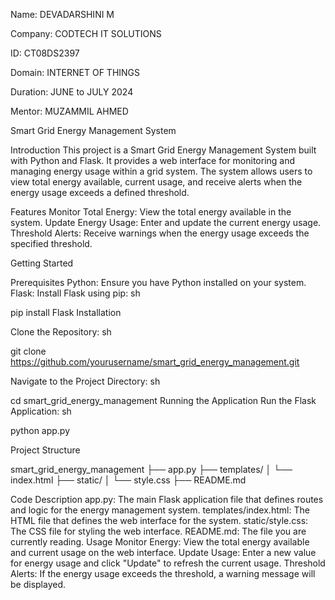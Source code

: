 Name: DEVADARSHINI M

Company: CODTECH IT SOLUTIONS

ID: CT08DS2397

Domain: INTERNET OF THINGS

Duration: JUNE to JULY 2024

Mentor: MUZAMMIL AHMED

Smart Grid Energy Management System

Introduction
This project is a Smart Grid Energy Management System built with Python and Flask. It provides a web interface for monitoring and managing energy usage within a grid system. The system allows users to view total energy available, current usage, and receive alerts when the energy usage exceeds a defined threshold.

Features
Monitor Total Energy: View the total energy available in the system.
Update Energy Usage: Enter and update the current energy usage.
Threshold Alerts: Receive warnings when the energy usage exceeds the specified threshold.

Getting Started

Prerequisites
Python: Ensure you have Python installed on your system.
Flask: Install Flask using pip:
sh

pip install Flask
Installation

Clone the Repository:
sh

git clone https://github.com/yourusername/smart_grid_energy_management.git

Navigate to the Project Directory:
sh

cd smart_grid_energy_management
Running the Application
Run the Flask Application:
sh

python app.py

Project Structure

smart_grid_energy_management
├── app.py
├── templates/
│   └── index.html
├── static/
│   └── style.css
├── README.md

Code Description
app.py: The main Flask application file that defines routes and logic for the energy management system.
templates/index.html: The HTML file that defines the web interface for the system.
static/style.css: The CSS file for styling the web interface.
README.md: The file you are currently reading.
Usage
Monitor Energy:
View the total energy available and current usage on the web interface.
Update Usage:
Enter a new value for energy usage and click "Update" to refresh the current usage.
Threshold Alerts:
If the energy usage exceeds the threshold, a warning message will be displayed.
